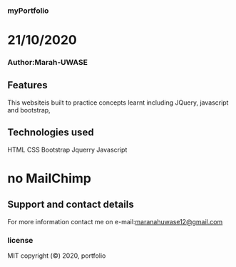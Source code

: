 ### myPortfolio
# 21/10/2020
### Author:Marah-UWASE
## Features
This websiteis built to practice concepts learnt including JQuery, javascript and bootstrap,
## Technologies used
HTML
CSS
Bootstrap
Jquerry
Javascript
# no MailChimp
## Support and contact details
For more information contact me on 
e-mail:maranahuwase12@gmail.com
### license
MIT
copyright (&copy;) 2020, portfolio